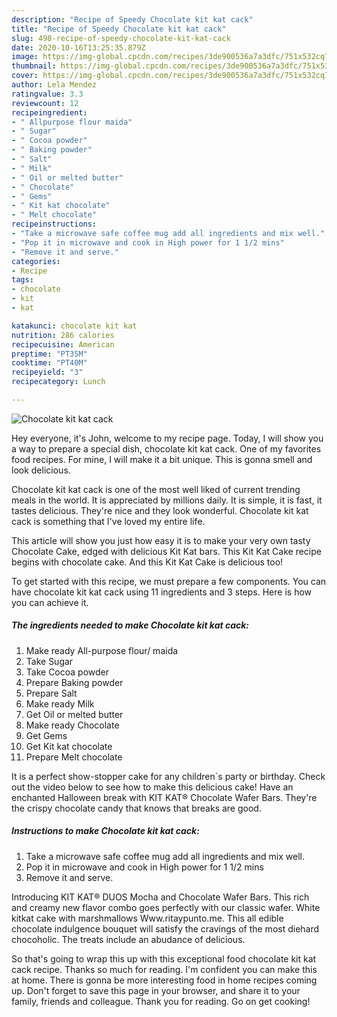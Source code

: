 ```yaml
---
description: "Recipe of Speedy Chocolate kit kat cack"
title: "Recipe of Speedy Chocolate kit kat cack"
slug: 498-recipe-of-speedy-chocolate-kit-kat-cack
date: 2020-10-16T13:25:35.879Z
image: https://img-global.cpcdn.com/recipes/3de900536a7a3dfc/751x532cq70/chocolate-kit-kat-cack-recipe-main-photo.jpg
thumbnail: https://img-global.cpcdn.com/recipes/3de900536a7a3dfc/751x532cq70/chocolate-kit-kat-cack-recipe-main-photo.jpg
cover: https://img-global.cpcdn.com/recipes/3de900536a7a3dfc/751x532cq70/chocolate-kit-kat-cack-recipe-main-photo.jpg
author: Lela Mendez
ratingvalue: 3.3
reviewcount: 12
recipeingredient:
- " Allpurpose flour maida"
- " Sugar"
- " Cocoa powder"
- " Baking powder"
- " Salt"
- " Milk"
- " Oil or melted butter"
- " Chocolate"
- " Gems"
- " Kit kat chocolate"
- " Melt chocolate"
recipeinstructions:
- "Take a microwave safe coffee mug add all ingredients and mix well."
- "Pop it in microwave and cook in High power for 1 1/2 mins"
- "Remove it and serve."
categories:
- Recipe
tags:
- chocolate
- kit
- kat

katakunci: chocolate kit kat 
nutrition: 286 calories
recipecuisine: American
preptime: "PT35M"
cooktime: "PT40M"
recipeyield: "3"
recipecategory: Lunch

---
```



![Chocolate kit kat cack](https://img-global.cpcdn.com/recipes/3de900536a7a3dfc/751x532cq70/chocolate-kit-kat-cack-recipe-main-photo.jpg)

Hey everyone, it's John, welcome to my recipe page. Today, I will show you a way to prepare a special dish, chocolate kit kat cack. One of my favorites food recipes. For mine, I will make it a bit unique. This is gonna smell and look delicious.

Chocolate kit kat cack is one of the most well liked of current trending meals in the world. It is appreciated by millions daily. It is simple, it is fast, it tastes delicious. They're nice and they look wonderful. Chocolate kit kat cack is something that I've loved my entire life.

This article will show you just how easy it is to make your very own tasty Chocolate Cake, edged with delicious Kit Kat bars. This Kit Kat Cake recipe begins with chocolate cake. And this Kit Kat Cake is delicious too!


To get started with this recipe, we must prepare a few components. You can have chocolate kit kat cack using 11 ingredients and 3 steps. Here is how you can achieve it.

<!--inarticleads1-->

##### The ingredients needed to make Chocolate kit kat cack:

1. Make ready  All-purpose flour/ maida
1. Take  Sugar
1. Take  Cocoa powder
1. Prepare  Baking powder
1. Prepare  Salt
1. Make ready  Milk
1. Get  Oil or melted butter
1. Make ready  Chocolate
1. Get  Gems
1. Get  Kit kat chocolate
1. Prepare  Melt chocolate


It is a perfect show-stopper cake for any children´s party or birthday. Check out the video below to see how to make this delicious cake! Have an enchanted Halloween break with KIT KAT® Chocolate Wafer Bars. They&#39;re the crispy chocolate candy that knows that breaks are good. 

<!--inarticleads2-->

##### Instructions to make Chocolate kit kat cack:

1. Take a microwave safe coffee mug add all ingredients and mix well.
1. Pop it in microwave and cook in High power for 1 1/2 mins
1. Remove it and serve.


Introducing KIT KAT® DUOS Mocha and Chocolate Wafer Bars. This rich and creamy new flavor combo goes perfectly with our classic wafer. White kitkat cake with marshmallows Www.ritaypunto.me. This all edible chocolate indulgence bouquet will satisfy the cravings of the most diehard chocoholic. The treats include an abudance of delicious. 

So that's going to wrap this up with this exceptional food chocolate kit kat cack recipe. Thanks so much for reading. I'm confident you can make this at home. There is gonna be more interesting food in home recipes coming up. Don't forget to save this page in your browser, and share it to your family, friends and colleague. Thank you for reading. Go on get cooking!
